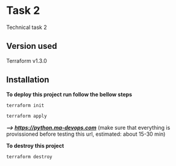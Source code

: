 
# Task 2

Technical task 2 


## Version used

Terraform v1.3.0

## Installation

**To deploy this project run follow the bellow steps**

```bash
terraform init
```

```bash
terraform apply 
```
***--> https://python.ma-devops.com*** (make sure that everything is provissioned before testing this url, estimated: about 15-30 min)

**To destroy this project**

```bash
terraform destroy
```